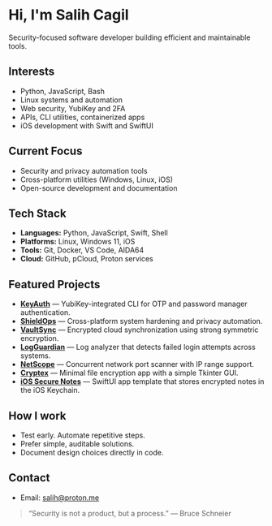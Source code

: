 # Hi, I'm Salih Cagil

Security-focused software developer building efficient and maintainable tools.

## Interests
- Python, JavaScript, Bash  
- Linux systems and automation  
- Web security, YubiKey and 2FA  
- APIs, CLI utilities, containerized apps  
- iOS development with Swift and SwiftUI  

## Current Focus
- Security and privacy automation tools  
- Cross-platform utilities (Windows, Linux, iOS)  
- Open-source development and documentation  

## Tech Stack
- **Languages:** Python, JavaScript, Swift, Shell  
- **Platforms:** Linux, Windows 11, iOS  
- **Tools:** Git, Docker, VS Code, AIDA64  
- **Cloud:** GitHub, pCloud, Proton services  

## Featured Projects
- [**KeyAuth**](https://github.com/cagilsalih/keyauth) — YubiKey-integrated CLI for OTP and password manager authentication.  
- [**ShieldOps**](https://github.com/cagilsalih/shieldops) — Cross-platform system hardening and privacy automation.  
- [**VaultSync**](https://github.com/cagilsalih/vaultsync) — Encrypted cloud synchronization using strong symmetric encryption.  
- [**LogGuardian**](https://github.com/cagilsalih/logguardian) — Log analyzer that detects failed login attempts across systems.  
- [**NetScope**](https://github.com/cagilsalih/netscope) — Concurrent network port scanner with IP range support.  
- [**Cryptex**](https://github.com/cagilsalih/cryptex) — Minimal file encryption app with a simple Tkinter GUI.  
- [**iOS Secure Notes**](https://github.com/cagilsalih/ios-secure-notes) — SwiftUI app template that stores encrypted notes in the iOS Keychain.  

## How I work
- Test early. Automate repetitive steps.  
- Prefer simple, auditable solutions.  
- Document design choices directly in code.  

## Contact
- Email: salih@proton.me 

> “Security is not a product, but a process.” — Bruce Schneier
